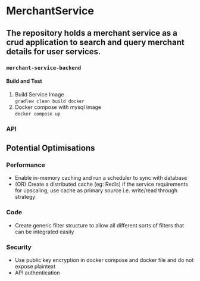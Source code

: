 # MerchantService
## The repository holds a merchant service as a crud application to search and query merchant details for user services.

### `merchant-service-backend`
#### Build and Test 
 1. Build Service Image \
    `gradlew clean build docker` 
 2. Docker compose with mysql image \
    `docker compose up`
    
### API

## Potential Optimisations
### Performance
  - Enable in-memory caching and run a scheduler to sync with database
  - (OR) Create a distributed cache (eg: Redis) if the service requirements for upscaling, use cache as primary source i.e. write/read through strategy
### Code
  - Create generic filter structure to allow all different sorts of filters that can be integrated easily 
### Security
  - Use public key encryption in docker compose and docker file and do not expose plaintext
  - API authentication


